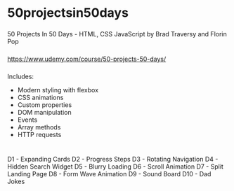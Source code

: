 # 50projectsin50days

### 
50 Projects In 50 Days - HTML, CSS JavaScript by Brad Traversy and Florin Pop 

### 

https://www.udemy.com/course/50-projects-50-days/

### 
Includes:
- Modern styling with flexbox
- CSS animations
- Custom properties
- DOM manipulation
- Events
- Array methods
- HTTP requests 

#

D1 - Expanding Cards
D2 - Progress Steps
D3 - Rotating Navigation
D4 - Hidden Search Widget
D5 - Blurry Loading
D6 - Scroll Animation 
D7 - Split Landing Page
D8 - Form Wave Animation 
D9 - Sound Board
D10 - Dad Jokes 


